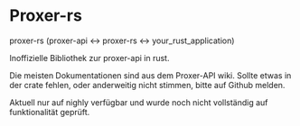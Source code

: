# Proxer-rs

proxer-rs (proxer-api <-> proxer-rs <-> your_rust_application)

Inoffizielle Bibliothek zur proxer-api in rust.

Die meisten Dokumentationen sind aus dem Proxer-API wiki.
Sollte etwas in der crate fehlen, oder anderweitig nicht stimmen, bitte auf Github melden.

Aktuell nur auf nighly verfügbar und wurde noch nicht vollständig auf funktionalität geprüft.

